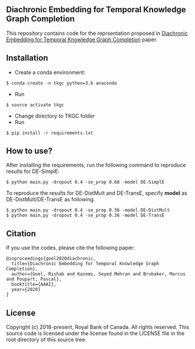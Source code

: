 ## Diachronic Embedding for Temporal Knowledge Graph Completion
This repository contains code for the reprsentation proposed in [Diachronic Embedding for Temporal Knowledge Graph Completion](https://arxiv.org/pdf/1907.03143.pdf) paper.
## Installation
- Create a conda environment:
```
$ conda create -n tkgc python=3.6 anaconda
```
- Run
```
$ source activate tkgc
```
- Change directory to TKGC folder
- Run
```
$ pip install -r requirements.txt
```
## How to use?
After installing the requirements, run the following command to reproduce results for DE-SimplE:
```
$ python main.py -dropout 0.4 -se_prop 0.68 -model DE-SimplE
```
To reproduce the results for DE-DistMult and DE-TransE, specify **model** as DE-DistMult/DE-TransE as following.
```
$ python main.py -dropout 0.4 -se_prop 0.36 -model DE-DistMult
$ python main.py -dropout 0.4 -se_prop 0.36 -model DE-TransE
```
## Citation
If you use the codes, please cite the following paper:
```
@inproceedings{goel2020diachronic,
  title={Diachronic Embedding for Temporal Knowledge Graph Completion},
  author={Goel, Rishab and Kazemi, Seyed Mehran and Brubaker, Marcus and Poupart, Pascal},
  booktitle={AAAI},
  year={2020}
}
```
## License
Copyright (c) 2018-present, Royal Bank of Canada.
All rights reserved.
This source code is licensed under the license found in the
LICENSE file in the root directory of this source tree.
